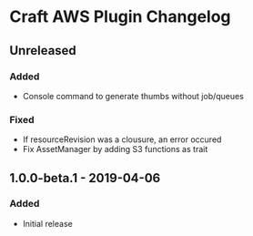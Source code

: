 # Craft AWS Plugin Changelog

## Unreleased
### Added
- Console command to generate thumbs without job/queues
### Fixed
- If resourceRevision was a clousure, an error occured
- Fix AssetManager by adding S3 functions as trait

## 1.0.0-beta.1 - 2019-04-06
### Added
- Initial release
